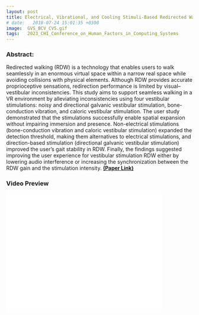 ```yaml
---
layout: post
title: Electrical, Vibrational, and Cooling Stimuli-Based Redirected Walking
# date:   2018-07-24 15:01:35 +0300
image:  GVS_BCV_CVS.gif
tags:   2023_CHI_Conference_on_Human_Factors_in_Computing_Systems
---
```


### Abstract:

Redirected walking (RDW) is a technology that enables users to walk seamlessly in an enormous virtual space within a narrow real space while avoiding collisions with physical elements. Although RDW provides accurate proprioceptive sensations, redirection performance is limited by visual–vestibular inconsistencies. This study aims to support seamless walking in a VR environment by alleviating inconsistencies using four vestibular stimulations: noisy and directional galvanic vestibular stimulation, bone-conduction vibration, and caloric vestibular stimulation. The user study demonstrated that the stimulations successfully enable spatial expansion without impairing immersion and presence. Non-electrical stimulations (bone-conduction vibration and caloric vestibular stimulation) expanded the detection threshold, making them alternatives to electrical stimulations, and direction-based stimulation (directional galvanic vestibular stimulation) improved the user’s gait stability in RDW. Finally, the findings suggested improving the user experience for vestibular stimulation RDW either by lowering audio interference or increasing the synchronization between the RDW gain and the stimulation intensity.
<a href="https://dl.acm.org/doi/abs/10.1145/3544548.3580862"><strong>(Paper Link)</strong></a>

### Video Preview
<iframe width="420" height="315" src="//www.youtube.com/embed/ESgrtTIjj9M" frameborder="0" allowfullscreen="allowfullscreen">&nbsp;</iframe>